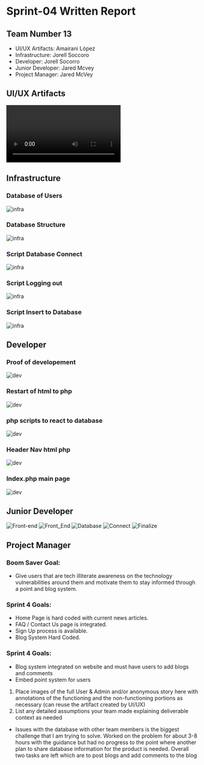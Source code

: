 # Sprint-04 Written Report

## Team Number 13
- UI/UX Artifacts: Amairani López
- Infrastructure: Jorell Soccoro
- Developer: Jorell Socorro
- Junior Developer: Jared Mcvey
- Project Manager: Jared McVey


## UI/UX Artifacts
![Navigate](media/website_sample.mp4 "Navigating Through Site")

## Infrastructure
### Database of Users
![infra](media/infractImg.PNG)
### Database Structure
![infra](media/infractImg2.PNG)
### Script Database Connect
![infra](media/infractImg3.PNG)
### Script Logging out
![infra](media/infractImg4.PNG)
### Script Insert to Database
![infra](media/infractImg5.PNG)

## Developer
### Proof of developement
![dev](media/developerImg1.PNG)
### Restart of html to php
![dev](media/developerImg2.PNG)
### php scripts to react to database
![dev](media/developerImg3.PNG)
### Header Nav html php
![dev](media/developerImg4.PNG)
### Index.php main page
![dev](media/developerImg5.PNG)


## Junior Developer
![Front-end](media/Artifact_1.PNG "First")
![Front_End](media/Artifact_2.PNG "Second")
![Database](media/Artifact_3.PNG "Third")
![Connect](media/Artifact_4.PNG "Fourth")
![Finalize](media/Artifact_5.PNG "Fifth")
## Project Manager

### Boom Saver Goal:
- Give users that are tech illiterate awareness on the technology vulnerabilities around them and motivate them to stay informed through a point and blog system.

### Sprint 4 Goals:
- Home Page is hard coded with current news articles.
- FAQ / Contact Us page is integrated.
- Sign Up process is available.
- Blog System Hard Coded.

### Sprint 4 Goals:
- Blog system integrated on website and must have users to add blogs and comments
- Embed point system for users

1. Place images of the full User & Admin and/or anonymous story here with annotations of the functioning and the non-functioning portions as necessary (can reuse the artifact created by UI/UX)
2. List any detailed assumptions your team made explaining deliverable context as needed
- Issues with the database with other team members is the biggest challenge that I am trying to solve. Worked on the problem for about 3-8 hours with the guidance but had no progress to the point where another plan to share database information for the product is needed. Overall two tasks are left which are to post blogs and add comments to the blog
